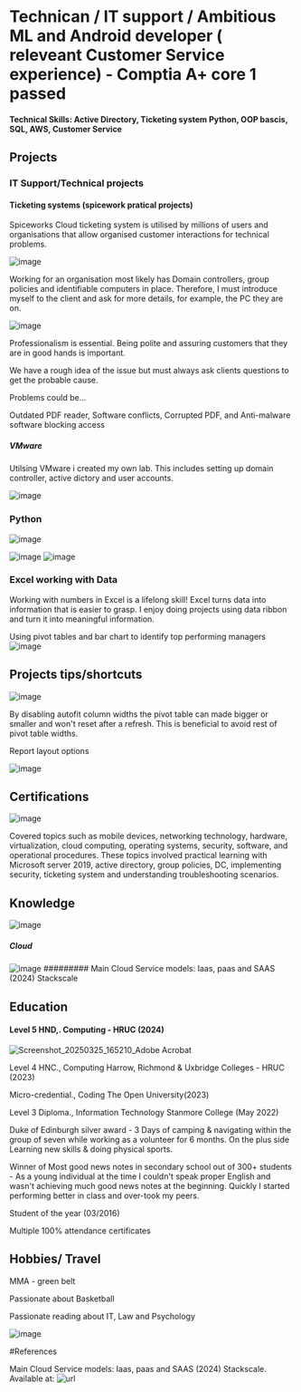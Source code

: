 # Technican / IT support / Ambitious ML and Android developer ( releveant Customer Service experience) - Comptia A+ core 1 passed

#### Technical Skills: Active Directory, Ticketing system Python, OOP bascis, SQL, AWS, Customer Service
 

## Projects

### IT Support/Technical projects

#### Ticketing systems (spicework pratical projects)


Spiceworks Cloud ticketing system is utilised by millions of users and organisations that allow organised customer interactions for technical problems. 

![image](https://github.com/user-attachments/assets/4a5beb82-19d8-4fee-8913-1b820a576618)


Working for an organisation most likely has Domain controllers, group policies and identifiable computers in place. Therefore, I must introduce myself to the client and ask for more details, for example, the PC they are on.

![image](https://github.com/user-attachments/assets/bb248c1e-d08e-4067-b8f6-b078625c7a08)

Professionalism is essential. Being polite and assuring customers that they are in good hands is important. 

We have a rough idea of the issue but must always ask clients questions to get the probable cause.

Problems could be...

Outdated PDF reader,
Software conflicts,
Corrupted PDF, and
Anti-malware software blocking access



##### VMware

Utilsing VMware i created my own lab. This includes setting up domain controller, active dictory and user accounts.

![image](https://github.com/user-attachments/assets/945941fb-7e69-4169-9515-2812202a896e)

### Python


![image](https://github.com/user-attachments/assets/884196ba-0326-4e97-b3f9-9044a1337897)

    
    
    
![image](https://github.com/user-attachments/assets/3b054e31-d610-4327-9a28-0acdc9f1f90b)
![image](https://github.com/user-attachments/assets/1d96d6cb-a6c8-4681-a755-b28b7b96a73c)



### Excel working with Data
Working with numbers in Excel is a lifelong skill! Excel turns data into information that is easier to grasp. I enjoy doing projects using data ribbon and turn it into meaningful information.

Using pivot tables and bar chart to identify top performing managers
![image](https://github.com/user-attachments/assets/bf7710f0-79e5-4d02-b305-bf4db7d0667f)


## Projects tips/shortcuts

![image](https://github.com/user-attachments/assets/a1c0bcf8-529a-4355-b651-d3d339e08df1)


By disabling autofit column widths the pivot table can made bigger or smaller and won't reset after a refresh. This is beneficial to avoid rest of pivot table widths.

Report layout options


![image](https://github.com/user-attachments/assets/3ae3f74f-cfd4-4d0f-aec6-00d51c466ab3)



## Certifications
![image](https://github.com/user-attachments/assets/32eb512c-5d7e-43a2-b3ba-952db66455e9)

Covered topics such as mobile devices, networking technology, hardware, virtualization, cloud computing, operating systems, security, software, and operational procedures. These topics involved practical learning with Microsoft server 2019, active directory, group policies, DC, implementing security, ticketing system and understanding troubleshooting scenarios.




## Knowledge 
![image](https://github.com/user-attachments/assets/3b1d5acd-f248-46c6-a773-387fbb56dafa)

##### Cloud 
![image](https://github.com/user-attachments/assets/43cc77e7-0cd6-40b9-89fc-4bdf483f83f5)
######### Main Cloud Service models: Iaas, paas and SAAS (2024) Stackscale

## Education



#### Level 5 HND,. Computing -  HRUC (2024)

![Screenshot_20250325_165210_Adobe Acrobat](https://github.com/user-attachments/assets/5bf2bd15-c024-4bf7-a050-5262d6135930)

Level 4 HNC., Computing	Harrow, Richmond & Uxbridge Colleges - HRUC (2023)

Micro-credential., Coding	The Open University(2023)

Level 3 Diploma., Information Technology	Stanmore College (May 2022)

Duke of Edinburgh silver award - 3 Days of camping & navigating within the group of seven while working as a volunteer for 6 months. On the plus side Learning new skills & doing physical sports. 

Winner of Most good news notes in secondary school out of 300+ students - As a young individual at the time I couldn't speak proper English and wasn't achieving much good news notes at the beginning. Quickly I started performing better in class and over-took my peers. 

Student of the year (03/2016) 

Multiple 100% attendance certificates 

## Hobbies/ Travel

MMA - green belt

Passionate about Basketball

Passionate reading about IT, Law and Psychology

![image](https://github.com/user-attachments/assets/cc589f04-6b58-4e6a-a19d-c28ba6cabd8d)



#References 

Main Cloud Service models: Iaas, paas and SAAS (2024) Stackscale. Available at: ![url](https://www.stackscale.com/blog/cloud-service-models/)



